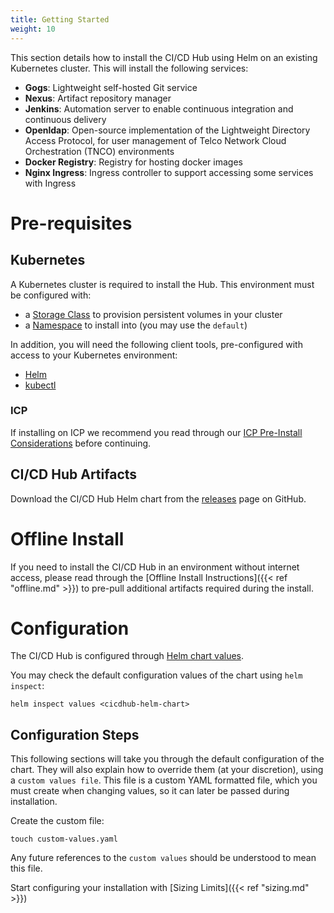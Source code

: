 ```yaml
---
title: Getting Started
weight: 10
---
```


This section details how to install the CI/CD Hub using Helm on an existing Kubernetes cluster. This will install the following services:

- **Gogs**: Lightweight self-hosted Git service
- **Nexus**: Artifact repository manager
- **Jenkins**: Automation server to enable continuous integration and continuous delivery
- **Openldap**: Open-source implementation of the Lightweight Directory Access Protocol, for user management of Telco Network Cloud Orchestration (TNCO) environments
- **Docker Registry**: Registry for hosting docker images
- **Nginx Ingress**: Ingress controller to support accessing some services with Ingress

# Pre-requisites

## Kubernetes

A Kubernetes cluster is required to install the Hub. This environment must be configured with:

- a [Storage Class](https://kubernetes.io/docs/concepts/storage/storage-classes/) to provision persistent volumes in your cluster
- a [Namespace](https://kubernetes.io/docs/concepts/overview/working-with-objects/namespaces/) to install into (you may use the `default`)

In addition, you will need the following client tools, pre-configured with access to your Kubernetes environment:

- [Helm](https://helm.sh/)
- [kubectl](https://kubernetes.io/docs/tasks/tools/install-kubectl/)

### ICP

If installing on ICP we recommend you read through our [ICP Pre-Install Considerations](/reference/icp-pre-install) before continuing.

## CI/CD Hub Artifacts

Download the CI/CD Hub Helm chart from the [releases](https://github.com/accanto-systems/lm-cicdhub/releases) page on GitHub.

# Offline Install

If you need to install the CI/CD Hub in an environment without internet access, please read through the [Offline Install Instructions]({{< ref "offline.md" >}}) to pre-pull additional artifacts required during the install.

# Configuration

The CI/CD Hub is configured through [Helm chart values](https://helm.sh/docs/using_helm/#using-helm).

You may check the default configuration values of the chart using `helm inspect`:

```
helm inspect values <cicdhub-helm-chart>
```

## Configuration Steps

This following sections will take you through the default configuration of the chart. They will also explain how to override them (at your discretion), using a `custom values file`. This file is a custom YAML formatted file, which you must create when changing values, so it can later be passed during installation.

Create the custom file:

```
touch custom-values.yaml
```

Any future references to the `custom values` should be understood to mean this file.

Start configuring your installation with [Sizing Limits]({{< ref "sizing.md" >}})

